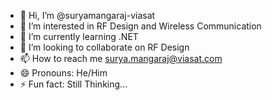 - 👋 Hi, I’m @suryamangaraj-viasat
- 👀 I’m interested in RF Design and Wireless Communication
- 🌱 I’m currently learning .NET
- 💞️ I’m looking to collaborate on RF Design
- 📫 How to reach me surya.mangaraj@viasat.com
- 😄 Pronouns: He/Him
- ⚡ Fun fact: Still Thinking...

<!---
suryamangaraj-viasat/suryamangaraj-viasat is a ✨ special ✨ repository because its `README.md` (this file) appears on your GitHub profile.
You can click the Preview link to take a look at your changes.
--->
